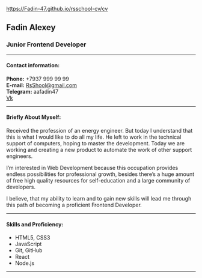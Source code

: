 https://Fadin-47.github.io/rsschool-cv/cv

## Fadin Alexey

### Junior Frontend Developer
___
#### Contact information:

**Phone:** +7937 999 99 99\
**E-mail:** RsShool@gmail.com\
**Telegram:** aafadin47\
[Vk](https://vk.com/#)
___

#### Briefly About Myself:
Received the profession of an energy engineer. But today I understand that this is what I would like to do all my life.
He left to work in the technical support of computers, hoping to master the development. Today we are working and creating a new product to automate the work of other support engineers.

I’m interested in Web Development because this occupation provides endless possibilities for professional growth,
besides there’s a huge amount of free high quality resources for self-education and a large community of developers.

I believe, that my ability to learn and to gain new skills will lead me through this path of becoming a proficient Frontend Developer.
___

#### Skills and Proficiency:
* HTML5, CSS3
* JavaScript
* Git, GitHub
* React
* Node.js
---
